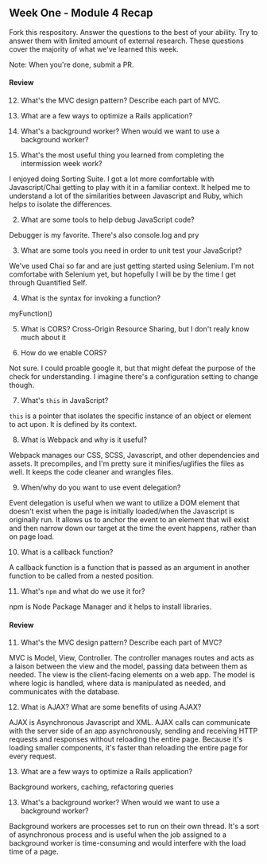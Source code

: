 ## Week One - Module 4 Recap

Fork this respository. Answer the questions to the best of your ability. Try to answer them with limited amount of external research. These questions cover the majority of what we've learned this week. 

Note: When you're done, submit a PR. 


#### Review  
12. What's the MVC design pattern? Describe each part of MVC.
13. What are a few ways to optimize a Rails application?
14. What's a background worker? When would we want to use a background worker?


1. What's the most useful thing you learned from completing the intermission week work?

I enjoyed doing Sorting Suite. I got a lot more comfortable with Javascript/Chai getting to play with it in a familiar context. It helped me to understand a lot of the similarities between Javascript and Ruby, which helps to isolate the differences.

2. What are some tools to help debug JavaScript code?

Debugger is my favorite. There's also console.log and pry

3. What are some tools you need in order to unit test your JavaScript?

We've used Chai so far and are just getting started using Selenium. I'm not comfortabe with Selenium yet, but hopefully I will be by the time I get through Quantified Self.

4. What is the syntax for invoking a function?

myFunction()

5. What is CORS?
Cross-Origin Resource Sharing, but I don't realy know much about it

6. How do we enable CORS?

Not sure. I could proable google it, but that might defeat the purpose of the check for understanding. I imagine there's a configuration setting to change though.

7. What's `this` in JavaScript?

`this` is a pointer that isolates the specific instance of an object or element to act upon. It is defined by its context.

8. What is Webpack and why is it useful?

Webpack manages our CSS, SCSS, Javascript, and other dependencies and assets. It precompiles, and I'm pretty sure it minifies/uglifies the files as well. It keeps the code cleaner and wrangles files.

9. When/why do you want to use event delegation?

Event delegation is useful when we want to utilize a DOM element that doesn't exist when the page is initially loaded/when the Javascript is originally run. It allows us to anchor the event to an element that will exist and then narrow down our target at the time the event happens, rather than on page load.

10. What is a callback function?

A callback function is a function that is passed as an argument in another function to be called from a nested position.

11. What's `npm` and what do we use it for?

npm is Node Package Manager and it helps to install libraries.

#### Review  
11. What's the MVC design pattern? Describe each part of MVC?

MVC is Model, View, Controller. The controller manages routes and acts as a laison between the view and the model, passing data between them as needed. The view is the client-facing elements on a web app. The model is where logic is handled, where data is manipulated as needed, and communicates with the database.

12. What is AJAX? What are some benefits of using AJAX?

AJAX is Asynchronous Javascript and XML. AJAX calls can communicate with the server side of an app asynchronously, sending and receiving HTTP requests and responses without reloading the entire page. Because it's loading smaller components, it's faster than reloading the entire page for every request.

13. What are a few ways to optimize a Rails application?

Background workers, caching, refactoring queries

13. What's a background worker? When would we want to use a background worker?

Background workers are processes set to run on their own thread. It's a sort of asynchronous process and is useful when the job assigned to a background worker is time-consuming and would interfere with the load time of a page.

